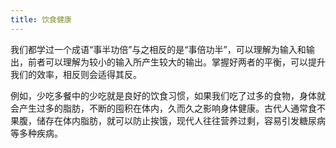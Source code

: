 ```yaml
---
title: 饮食健康
---
```

我们都学过一个成语“事半功倍”与之相反的是“事倍功半”，可以理解为输入和输出，前者可以理解为较小的输入所产生较大的输出。掌握好两者的平衡，可以提升我们的效率，相反则会适得其反。

例如，少吃多餐中的少吃就是良好的饮食习惯，如果我们吃了过多的食物，身体就会产生过多的脂肪，不断的囤积在体内，久而久之影响身体健康。古代人通常食不果腹，储存在体内脂肪，就可以防止挨饿，现代人往往营养过剩，容易引发糖尿病等多种疾病。